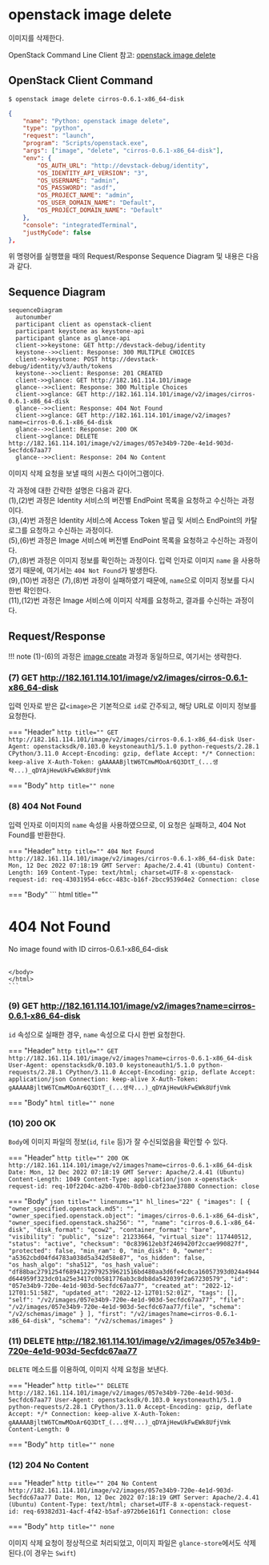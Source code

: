 # openstack image delete

이미지를 삭제한다.  

OpenStack Command Line Client 참고: [openstack image delete](https://docs.openstack.org/python-openstackclient/zed/cli/command-objects/image-v2.html#image-delete)

## OpenStack Client Command

``` bash title="python3-openstackclient command"
$ openstack image delete cirros-0.6.1-x86_64-disk
```

``` json title="configuration .vscode/launch.json"
{
    "name": "Python: openstack image delete",
    "type": "python",
    "request": "launch",
    "program": "Scripts/openstack.exe",
    "args": ["image", "delete", "cirros-0.6.1-x86_64-disk"],
    "env": {
        "OS_AUTH_URL": "http://devstack-debug/identity",
        "OS_IDENTITY_API_VERSION": "3",
        "OS_USERNAME": "admin",
        "OS_PASSWORD": "asdf",
        "OS_PROJECT_NAME": "admin",
        "OS_USER_DOMAIN_NAME": "Default",
        "OS_PROJECT_DOMAIN_NAME": "Default"
    },
    "console": "integratedTerminal",
    "justMyCode": false
},
```

위 명령어를 실행했을 때의 Request/Response Sequence Diagram 및 내용은 다음과 같다.


## Sequence Diagram

``` mermaid
sequenceDiagram
  autonumber
  participant client as openstack-client
  participant keystone as keystone-api
  participant glance as glance-api
  client->>keystone: GET http://devstack-debug/identity
  keystone-->>client: Response: 300 MULTIPLE CHOICES
  client->>keystone: POST http://devstack-debug/identity/v3/auth/tokens
  keystone-->>client: Response: 201 CREATED
  client->>glance: GET http://182.161.114.101/image
  glance-->>client: Response: 300 Multiple Choices
  client->>glance: GET http://182.161.114.101/image/v2/images/cirros-0.6.1-x86_64-disk
  glance-->>client: Response: 404 Not Found
  client->>glance: GET http://182.161.114.101/image/v2/images?name=cirros-0.6.1-x86_64-disk
  glance-->>client: Response: 200 OK
  client->>glance: DELETE http://182.161.114.101/image/v2/images/057e34b9-720e-4e1d-903d-5ecfdc67aa77
  glance-->>client: Response: 204 No Content
```

이미지 삭제 요청을 보낼 때의 시퀀스 다이어그램이다.  


각 과정에 대한 간략한 설명은 다음과 같다.  
(1),(2)번 과정은 Identity 서비스의 버전별 EndPoint 목록을 요청하고 수신하는 과정이다.  
(3),(4)번 과정은 Identity 서비스에 Access Token 발급 및 서비스 EndPoint의 카탈로그를 요청하고 수신하는 과정이다.  
(5),(6)번 과정은 Image 서비스에 버전별 EndPoint 목록을 요청하고 수신하는 과정이다.  
(7),(8)번 과정은 이미지 정보를 확인하는 과정이다. 입력 인자로 이미지 `name` 을 사용하였기 때문에, 여기서는 `404 Not Found`가 발생한다.  
(9),(10)번 과정은 (7),(8)번 과정이 실패하였기 때문에, `name`으로 이미지 정보를 다시 한번 확인한다.  
(11),(12)번 과정은 Image 서비스에 이미지 삭제를 요청하고, 결과를 수신하는 과정이다.  

## Request/Response

!!! note
    (1)-(6)의 과정은 [image create](./create.md) 과정과 동일하므로, 여기서는 생략한다.


### (7) GET http://182.161.114.101/image/v2/images/cirros-0.6.1-x86_64-disk

입력 인자로 받은 값`<image>`은 기본적으로 `id`로 간주되고, 해당 URL로 이미지 정보를 요청한다.  

=== "Header"
    ``` http title=""
    GET http://182.161.114.101/image/v2/images/cirros-0.6.1-x86_64-disk
    User-Agent: openstacksdk/0.103.0 keystoneauth1/5.1.0 python-requests/2.28.1 CPython/3.11.0
    Accept-Encoding: gzip, deflate
    Accept: */*
    Connection: keep-alive
    X-Auth-Token: gAAAAABjltW6TCmwMOoAr6Q3DtT_(...생략...)_qDYAjHewUkFwEWk8UfjVmk
    ```
    
=== "Body"
    ``` http title=""
    none
    ```

### (8) 404 Not Found

입력 인자로 이미지의 `name` 속성을 사용하였으므로, 이 요청은 실패하고, 404 Not Found를 반환한다.

=== "Header"
    ``` http title=""
    404 Not Found http://182.161.114.101/image/v2/images/cirros-0.6.1-x86_64-disk
    Date: Mon, 12 Dec 2022 07:18:19 GMT
    Server: Apache/2.4.41 (Ubuntu)
    Content-Length: 169
    Content-Type: text/html; charset=UTF-8
    x-openstack-request-id: req-43031954-e6cc-483c-b16f-2bcc9539d4e2
    Connection: close
    ```
    
=== "Body"
    ``` html title=""
    <html>
    <head>
    <title>404 Not Found</title>
    </head>
    <body>
    <h1>404 Not Found</h1>
    No image found with ID cirros-0.6.1-x86_64-disk<br /><br />



    </body>
    </html>
    ```

### (9) GET http://182.161.114.101/image/v2/images?name=cirros-0.6.1-x86_64-disk

`id` 속성으로 실패한 경우, `name` 속성으로 다시 한번 요청한다.  

=== "Header"
    ``` http title=""
    GET http://182.161.114.101/image/v2/images?name=cirros-0.6.1-x86_64-disk
    User-Agent: openstacksdk/0.103.0 keystoneauth1/5.1.0 python-requests/2.28.1 CPython/3.11.0
    Accept-Encoding: gzip, deflate
    Accept: application/json
    Connection: keep-alive
    X-Auth-Token: gAAAAABjltW6TCmwMOoAr6Q3DtT_(...생략...)_qDYAjHewUkFwEWk8UfjVmk
    ```
    
=== "Body"
    ``` html title=""
    none
    ```

### (10) 200 OK

`Body`에 이미지 파일의 정보(`id`, `file` 등)가 잘 수신되었음을 확인할 수 있다.  

=== "Header"
    ``` http title=""
    200 OK http://182.161.114.101/image/v2/images?name=cirros-0.6.1-x86_64-disk
    Date: Mon, 12 Dec 2022 07:18:19 GMT
    Server: Apache/2.4.41 (Ubuntu)
    Content-Length: 1049
    Content-Type: application/json
    x-openstack-request-id: req-10f2204c-a2b0-470b-8db0-cbf23ae37880
    Connection: close
    ```
    
=== "Body"
    ``` json title="" linenums="1" hl_lines="22"
    {
    "images": [
        {
        "owner_specified.openstack.md5": "",
        "owner_specified.openstack.object": "images/cirros-0.6.1-x86_64-disk",
        "owner_specified.openstack.sha256": "",
        "name": "cirros-0.6.1-x86_64-disk",
        "disk_format": "qcow2",
        "container_format": "bare",
        "visibility": "public",
        "size": 21233664,
        "virtual_size": 117440512,
        "status": "active",
        "checksum": "0c839612eb3f2469420f2ccae990827f",
        "protected": false,
        "min_ram": 0,
        "min_disk": 0,
        "owner": "a5362cbd04fd4783a038d5a342d58e87",
        "os_hidden": false,
        "os_hash_algo": "sha512",
        "os_hash_value": "df88bac2791254f68941229792539621516bd480aa3d6fe4c0ca16057393d024a4944d644959f323dc01a25e3417c0b581776ab3c8db8da542039f2a67230579",
        "id": "057e34b9-720e-4e1d-903d-5ecfdc67aa77",
        "created_at": "2022-12-12T01:51:58Z",
        "updated_at": "2022-12-12T01:52:01Z",
        "tags": [],
        "self": "/v2/images/057e34b9-720e-4e1d-903d-5ecfdc67aa77",
        "file": "/v2/images/057e34b9-720e-4e1d-903d-5ecfdc67aa77/file",
        "schema": "/v2/schemas/image"
        }
    ],
    "first": "/v2/images?name=cirros-0.6.1-x86_64-disk",
    "schema": "/v2/schemas/images"
    }
    ```

### (11) DELETE http://182.161.114.101/image/v2/images/057e34b9-720e-4e1d-903d-5ecfdc67aa77

`DELETE` 메소드를 이용하여, 이미지 삭제 요청을 보낸다.   

=== "Header"
    ``` http title=""
    DELETE http://182.161.114.101/image/v2/images/057e34b9-720e-4e1d-903d-5ecfdc67aa77
    User-Agent: openstacksdk/0.103.0 keystoneauth1/5.1.0 python-requests/2.28.1 CPython/3.11.0
    Accept-Encoding: gzip, deflate
    Accept: */*
    Connection: keep-alive
    X-Auth-Token: gAAAAABjltW6TCmwMOoAr6Q3DtT_(...생략...)_qDYAjHewUkFwEWk8UfjVmk
    Content-Length: 0
    ```
    
=== "Body"
    ``` http title=""
    none
    ```


### (12) 204 No Content

=== "Header"
    ``` http title=""
    204 No Content http://182.161.114.101/image/v2/images/057e34b9-720e-4e1d-903d-5ecfdc67aa77
    Date: Mon, 12 Dec 2022 07:18:19 GMT
    Server: Apache/2.4.41 (Ubuntu)
    Content-Type: text/html; charset=UTF-8
    x-openstack-request-id: req-69382d31-4acf-4f42-b5af-a972b6e161f1
    Connection: close
    ```
    
=== "Body"
    ``` http title=""
    none
    ```

이미지 삭제 요청이 정상적으로 처리되었고, 이미지 파일은 `glance-store`에서도 삭제된다.(이 경우는 `Swift`)

